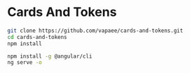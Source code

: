 # Cards And Tokens

```bash
git clone https://github.com/vapaee/cards-and-tokens.git
cd cards-and-tokens
npm install

npm install -g @angular/cli
ng serve -o
```